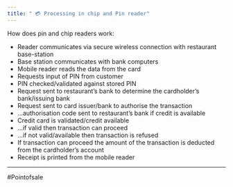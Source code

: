 ```yaml
---
title: " 💳 Processing in chip and Pin reader"
--- 
```

How does pin and chip readers work:

- Reader communicates via secure wireless connection with restaurant base-station  
- Base station communicates with bank computers  
- Mobile reader reads the data from the card  
- Requests input of PIN from customer  
- PIN checked/validated against stored PIN  
- Request sent to restaurant’s bank to determine the cardholder’s  bank/issuing bank  
- Request sent to card issuer/bank to authorise the transaction  
- ...authorisation code sent to restaurant’s bank if credit is   available  
- Credit card is validated/credit available  
- ...if valid then transaction can proceed  
- ...if not valid/available then transaction is refused  
- If transaction can proceed the amount of the transaction is   deducted from the cardholder’s account  
- Receipt is printed from the mobile reader
---
#Pointofsale